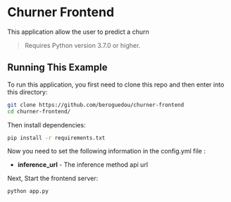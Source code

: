 # Churner Frontend

This application allow the user to predict a churn

> Requires Python version 3.7.0 or higher.

## Running This Example
To run this application, you first need to clone this repo and then enter into this directory:

```bash
git clone https://github.com/beroguedou/churner-frontend
cd churner-frontend/
```

Then install dependencies:

```bash
pip install -r requirements.txt
```

Now you need to set the following information in the config.yml file :
- **inference_url**  - The inference method api url

Next, Start the frontend server:

```bash
python app.py
```
